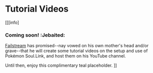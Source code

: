 Tutorial Videos
===============

[[[info]
<h3>Coming soon! :Jebaited:</h3>

[Failstream](https://twitch.tv/failstream) has promised--nay vowed on his own mother's head and/or grave--that he will create some tutorial videos on the setup and use of Pokémon Soul.Link, and host them on his YouTube channel.

Until then, enjoy this complimentary teal placeholder.
]]